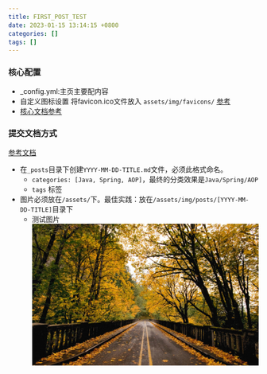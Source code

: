 ```yaml
---
title: FIRST_POST_TEST
date: 2023-01-15 13:14:15 +0800 
categories: []
tags: [] 
---
```


### 核心配置 
- _config.yml:主页主要配内容
- 自定义图标设置 将favicon.ico文件放入 `assets/img/favicons/` [参考](https://chirpy.cotes.page/posts/customize-the-favicon/)
- [核心文档参考](https://www.cnblogs.com/duanguyuan/p/16126654.html)

### 提交文档方式
[参考文档](https://chirpy.cotes.page/posts/write-a-new-post/)
- 在`_posts`目录下创建`YYYY-MM-DD-TITLE.md`文件，必须此格式命名。
  - `categories: [Java, Spring, AOP]`，最终的分类效果是`Java/Spring/AOP`
  - `tags` 标签
- 图片必须放在`/assets/`下。最佳实践：放在`/assets/img/posts/[YYYY-MM-DD-TITLE]`目录下
  - 测试图片
![测试图片](/assets/img/2023-01-15-FirstPostTest/testPic.jpg)

